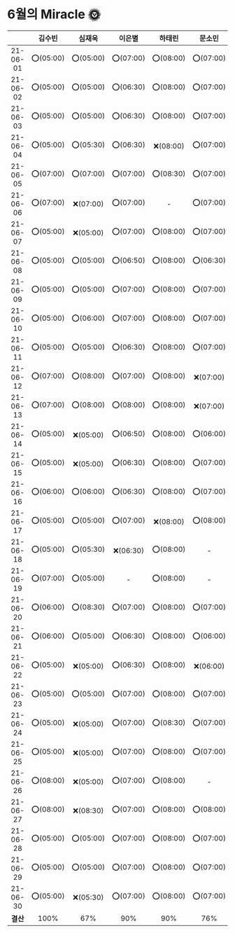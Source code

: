 # 6월의 Miracle 🌞

|          |  김수빈  |  심재욱  |  이은별  |  하태린  |  문소민  |  조혜윤  |  박미지  |
| :------: | :------: | :------: | :------: | :------: | :------: | :------: | :------: |
| 21-06-01 | ⭕(05:00) | ⭕(05:00) | ⭕(07:00) | ⭕(08:00) | ⭕(07:00) | ⭕(07:30) | ⭕(07:30) |
| 21-06-02 | ⭕(05:00) | ⭕(05:00) | ⭕(06:30) | ⭕(08:00) | ⭕(07:00) | ⭕(07:00) | ⭕(07:30) |
| 21-06-03 | ⭕(05:00) | ⭕(05:00) | ⭕(06:30) | ⭕(08:00) | ⭕(07:00) | ⭕(08:00) | ⭕(07:30) |
| 21-06-04 | ⭕(05:00) | ⭕(05:30) | ⭕(06:30) | ❌(08:00) | ⭕(07:00) | ❌(08:00) | ⭕(07:30) |
| 21-06-05 | ⭕(07:00) | ⭕(07:00) | ⭕(07:00) | ⭕(08:30) | ⭕(07:00) | ❌(08:00) | ⭕(07:30) |
| 21-06-06 | ⭕(07:00) | ❌(07:00) | ⭕(07:00) |    -     | ⭕(07:00) | ⭕(07:00) | ⭕(09:30) |
| 21-06-07 | ⭕(05:00) | ❌(05:00) | ⭕(07:00) | ⭕(08:00) | ⭕(07:00) | ⭕(07:00) | ⭕(07:30) |
| 21-06-08 | ⭕(05:00) | ⭕(05:00) | ⭕(06:50) | ⭕(08:00) | ⭕(06:30) | ⭕(07:00) | ⭕(07:30) |
| 21-06-09 | ⭕(05:00) | ⭕(05:00) | ⭕(07:00) | ⭕(08:00) | ⭕(07:00) | ⭕(07:30) | ⭕(07:30) |
| 21-06-10 | ⭕(05:00) | ⭕(06:00) | ⭕(07:00) | ⭕(08:00) | ⭕(07:00) | ⭕(07:30) | ⭕(07:30) |
| 21-06-11 | ⭕(05:00) | ⭕(05:00) | ⭕(06:30) | ⭕(08:00) | ⭕(07:00) | ⭕(06:00) |    -     |
| 21-06-12 | ⭕(07:00) | ⭕(08:00) | ⭕(07:00) | ⭕(08:00) | ❌(07:00) | ❌(07:30) | ⭕(09:00) |
| 21-06-13 | ⭕(07:00) | ⭕(08:00) | ⭕(08:00) | ⭕(08:00) | ❌(07:00) | ⭕(09:50) | ⭕(08:00) |
| 21-06-14 | ⭕(05:00) | ❌(05:00) | ⭕(06:50) | ⭕(08:00) | ⭕(06:00) | ⭕(06:00) | ⭕(07:30) |
| 21-06-15 | ⭕(05:00) | ❌(05:00) | ⭕(06:30) | ⭕(08:00) | ⭕(07:00) | ⭕(08:00) | ⭕(07:30) |
| 21-06-16 | ⭕(06:00) | ⭕(06:00) | ⭕(06:30) | ⭕(08:00) | ⭕(07:00) | ⭕(07:30) | ⭕(07:30) |
| 21-06-17 | ⭕(05:00) | ⭕(05:00) | ⭕(07:00) | ❌(08:00) | ⭕(08:00) | ⭕(08:00) | ⭕(07:30) |
| 21-06-18 | ⭕(05:00) | ⭕(05:30) | ❌(06:30) | ⭕(08:00) |    -     | ⭕(05:00) | ⭕(07:30) |
| 21-06-19 | ⭕(07:00) | ⭕(05:00) |    -     | ⭕(08:00) |    -     |    -     | ⭕(07:30) |
| 21-06-20 | ⭕(06:00) | ⭕(08:30) | ⭕(07:00) | ⭕(08:00) | ⭕(07:00) | ⭕(07:30) | ⭕(07:30) |
| 21-06-21 | ⭕(06:00) | ⭕(05:00) | ⭕(06:30) | ⭕(08:00) | ⭕(06:00) | ⭕(07:30) | ⭕(07:30) |
| 21-06-22 | ⭕(05:00) | ❌(05:00) | ⭕(06:30) | ⭕(08:00) | ❌(06:00) | ⭕(08:00) | ⭕(07:30) |
| 21-06-23 | ⭕(05:00) | ⭕(05:00) | ⭕(07:00) | ⭕(08:00) | ⭕(07:00) | ⭕(06:00) | ⭕(07:30) |
| 21-06-24 | ⭕(05:00) | ❌(05:00) | ⭕(07:00) | ⭕(08:30) | ⭕(07:00) | ⭕(06:00) | ⭕(07:30) |
| 21-06-25 | ⭕(05:00) | ❌(05:00) | ⭕(07:00) | ⭕(08:00) | ⭕(07:00) | ⭕(07:30) | ⭕(07:30) |
| 21-06-26 | ⭕(08:00) | ❌(05:00) | ⭕(07:00) | ⭕(08:00) |    -     |    -     |    -     |
| 21-06-27 | ⭕(08:00) | ❌(08:30) | ⭕(07:00) | ⭕(08:00) | ⭕(08:00) | ⭕(09:30) | ⭕(09:00) |
| 21-06-28 | ⭕(05:00) | ⭕(05:00) | ⭕(07:00) | ⭕(08:00) | ⭕(07:00) | ❌(07:30) | ⭕(07:30) |
| 21-06-29 | ⭕(05:00) | ⭕(05:00) | ⭕(07:00) | ⭕(08:00) | ⭕(07:00) | ❌(08:00) | ⭕(07:30) |
| 21-06-30 | ⭕(05:00) | ❌(05:30) | ⭕(07:00) | ⭕(08:00) | ⭕(07:00) | ⭕(08:00) | ⭕(07:30) |
| **결산** |   100%   |   67%    |   90%    |   90%    |   76%    |   78%    |   91%    |

